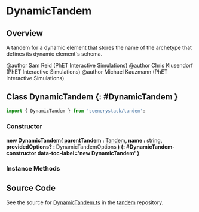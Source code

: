 # DynamicTandem

## Overview

A tandem for a dynamic element that stores the name of the archetype that defines its dynamic element's schema.

@author Sam Reid (PhET Interactive Simulations)
@author Chris Klusendorf (PhET Interactive Simulations)
@author Michael Kauzmann (PhET Interactive Simulations)

## Class DynamicTandem {: #DynamicTandem }


```js
import { DynamicTandem } from 'scenerystack/tandem';
```
### Constructor

#### new DynamicTandem( parentTandem : <span style="font-weight: 400;">[Tandem](../tandem/Tandem.md)</span>, name : <span style="font-weight: 400;"><span style="color: hsla(calc(var(--md-hue) + 180deg),80%,40%,1);">string</span></span>, providedOptions? : <span style="font-weight: 400;">DynamicTandemOptions</span> ) {: #DynamicTandem-constructor data-toc-label='new DynamicTandem' }

### Instance Methods





## Source Code

See the source for [DynamicTandem.ts](https://github.com/phetsims/tandem/blob/main/js/DynamicTandem.ts) in the [tandem](https://github.com/phetsims/tandem) repository.
